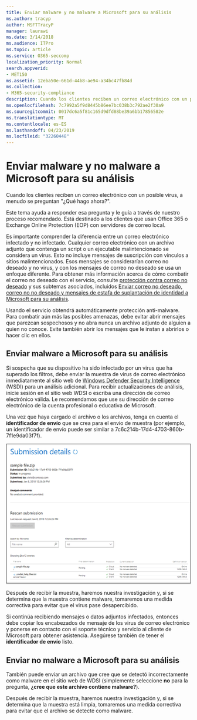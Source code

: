 ```yaml
---
title: Enviar malware y no malware a Microsoft para su análisis
ms.author: tracyp
author: MSFTTracyP
manager: laurawi
ms.date: 3/14/2018
ms.audience: ITPro
ms.topic: article
ms.service: O365-seccomp
localization_priority: Normal
search.appverid:
- MET150
ms.assetid: 12eba50e-661d-44b8-ae94-a34bc47fb84d
ms.collection:
- M365-security-compliance
description: Cuando los clientes reciben un correo electrónico con un posible virus, a menudo askWhat hago ahora?
ms.openlocfilehash: 7c7992a5f9d8445b86ee7bc038b3c792ae2f30a9
ms.sourcegitcommit: 0017dc6a5f81c165d9dfd88be39a6bb17856582e
ms.translationtype: MT
ms.contentlocale: es-ES
ms.lasthandoff: 04/23/2019
ms.locfileid: "32260448"
---
```

# <a name="submitting-malware-and-non-malware-to-microsoft-for-analysis"></a>Enviar malware y no malware a Microsoft para su análisis

Cuando los clientes reciben un correo electrónico con un posible virus, a menudo se preguntan "¿Qué hago ahora?".
  
Este tema ayuda a responder esa pregunta y le guía a través de nuestro proceso recomendado. Está destinado a los clientes que usan Office 365 o Exchange Online Protection (EOP) con servidores de correo local.
  
Es importante comprender la diferencia entre un correo electrónico infectado y no infectado. Cualquier correo electrónico con un archivo adjunto que contenga un script o un ejecutable malintencionado se considera un virus. Esto no incluye mensajes de suscripción con vínculos a sitios malintencionados. Esos mensajes se considerarían correo no deseado y no virus, y con los mensajes de correo no deseado se usa un enfoque diferente. Para obtener más información acerca de cómo combatir el correo no deseado con el servicio, consulte [protección contra correo no deseado](anti-spam-and-anti-malware-protection.md) y sus subtemas asociados, incluidos [Enviar correo no deseado, correo no no deseado y mensajes de estafa de suplantación de identidad a Microsoft para su análisis](submit-spam-non-spam-and-phishing-scam-messages-to-microsoft-for-analysis.md). 
  
Usando el servicio obtendrá automáticamente protección anti-malware. Para combatir aún más las posibles amenazas, debe evitar abrir mensajes que parezcan sospechosos y no abra nunca un archivo adjunto de alguien a quien no conoce. Evite también abrir los mensajes que le instan a abrirlos o hacer clic en ellos.
  
## <a name="submitting-malware-to-microsoft-for-analysis"></a>Enviar malware a Microsoft para su análisis

Si sospecha que su dispositivo ha sido infectado por un virus que ha superado los filtros, debe enviar la muestra de virus de correo electrónico inmediatamente al sitio web de [Windows Defender Security Intelligence](https://www.microsoft.com/wdsi/filesubmission) (WSDI) para un análisis adicional. Para recibir actualizaciones de análisis, inicie sesión en el sitio web WDSI o escriba una dirección de correo electrónico válida. Le recomendamos que use su dirección de correo electrónico de la cuenta profesional o educativa de Microsoft. 
  
Una vez que haya cargado el archivo o los archivos, tenga en cuenta el **identificador de envío** que se crea para el envío de muestra (por ejemplo, un identificador de envío puede ser similar a 7c6c214b-17d4-4703-860b-7f1e9da03f7f). 
  
![Detalles de envío en el sitio web Windows Defender Security Intelligence](media/EOP-Malware-Protection-Center.png)
  
Después de recibir la muestra, haremos nuestra investigación y, si se determina que la muestra contiene malware, tomaremos una medida correctiva para evitar que el virus pase desapercibido.
  
Si continúa recibiendo mensajes o datos adjuntos infectados, entonces debe copiar los encabezados de mensaje de los virus de correo electrónico y ponerse en contacto con el soporte técnico y servicio al cliente de Microsoft para obtener asistencia. Asegúrese también de tener el **identificador de envío** listo. 
  
## <a name="submitting-non-malware-to-microsoft-for-analysis"></a>Enviar no malware a Microsoft para su análisis

También puede enviar un archivo que cree que se detectó incorrectamente como malware en el sitio web de WDSI (simplemente seleccione **no** para la pregunta, **¿cree que este archivo contiene malware?**).
  
Después de recibir la muestra, haremos nuestra investigación y, si se determina que la muestra está limpia, tomaremos una medida correctiva para evitar que el archivo se detecte como malware.
  

